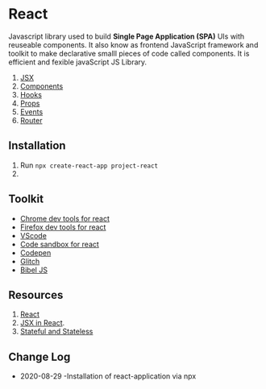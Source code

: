 # React

Javascript library used to build **Single Page Application (SPA)** UIs with reuseable components.
It also know as frontend JavaScript framework and toolkit to make declarative smalll pieces of code called components.
It is efficient and fexible javaScript JS Library.

  1. [JSX](https://github.com/arsibux/react-app/blob/main/docs/jsx.md)
  2. [Components](https://github.com/arsibux/react-app/blob/main/docs/components.md)
  3. [Hooks](https://github.com/arsibux/react-app/blob/main/docs/hooks.md)
  4. [Props](https://github.com/arsibux/react-app/blob/main/docs/props.md)
  5. [Events](https://github.com/arsibux/react-app/blob/main/docs/events.md)
  6. [Router](https://github.com/arsibux/react-app/blob/main/docs/router.md)

## Installation

  1. Run `npx create-react-app project-react`
  2.

## Toolkit

  - [Chrome dev tools for react](https://chrome.google.com/webstore/detail/react-developer-tools/fmkadmapgofadopljbjfkapdkoienihi?hl=en)
  - [Firefox dev tools for react](https://addons.mozilla.org/en-GB/firefox/addon/react-devtools/)
  - [VScode](https://code.visualstudio.com/download)
  - [Code sandbox for react](https://codesandbox.io/s/new?utm_source=dotnew)
  - [Codepen](https://codepen.io/)
  - [Glitch](https://glitch.com/)
  - [Bibel JS](https://babeljs.io/repl/)

## Resources

  1. [React](https://reactjs.org/docs/getting-started.html)
  2. [JSX in React](https://www.w3schools.com/react/react_jsx.asp).
  3. [Stateful and Stateless](https://programmingwithmosh.com/javascript/stateful-stateless-components-react/)

## Change Log

- 2020-08-29
  -Installation of react-application via npx